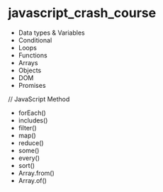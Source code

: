 # javascript_crash_course

* Data types & Variables
* Conditional
* Loops
* Functions
* Arrays
* Objects
* DOM
* Promises


// JavaScript Method

* forEach()
* includes()
* filter()
* map()
* reduce()
* some()
* every()
* sort()
* Array.from()
* Array.of()
